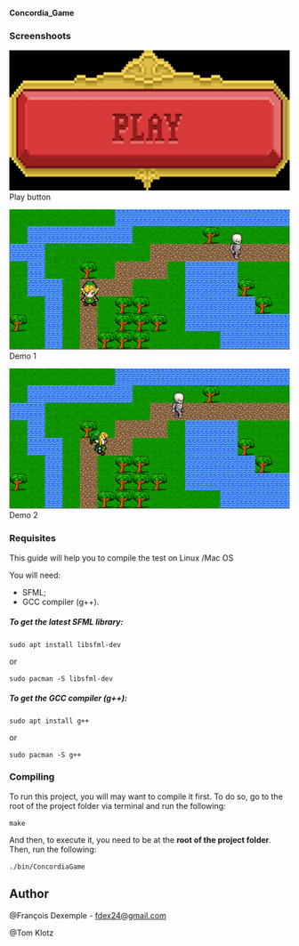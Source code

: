 
**Concordia_Game**

### Screenshoots
![screenshoot 1](screenshoot/1.png "Play button")
Play button

![screenshoot 2](screenshoot/2.png "demo")
Demo 1

![screenshoot 3](screenshoot/3.png "demo")
Demo 2


### Requisites

This guide will help you to compile the test on Linux /Mac OS

You will need:

- SFML;
- GCC compiler (g++).


##### To get the latest SFML library:

```
sudo apt install libsfml-dev
```
or
```
sudo pacman -S libsfml-dev
```

##### To get the GCC compiler (g++):

```
sudo apt install g++
```
or
```
sudo pacman -S g++
```

### Compiling

To run this project, you will may want to compile it first. To do so, go to the root of the project folder via terminal and run the following:

```
make
```

And then, to execute it, you need to be at the **root of the project folder**. Then, run the following:

```
./bin/ConcordiaGame
```

## Author
@François Dexemple - fdex24@gmail.com

@Tom Klotz

